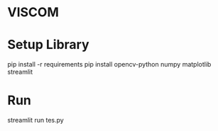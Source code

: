 # VISCOM

# Setup Library
pip install -r requirements
pip install opencv-python numpy matplotlib streamlit

# Run
streamlit run tes.py
